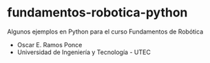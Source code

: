 # fundamentos-robotica-python
Algunos ejemplos en Python para el curso Fundamentos de Robótica

* Oscar E. Ramos Ponce
* Universidad de Ingeniería y Tecnología - UTEC
